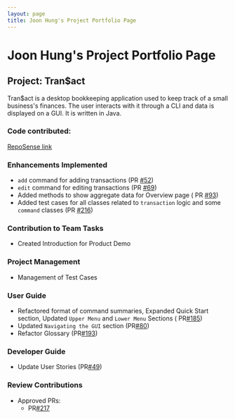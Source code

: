 ```yaml
---
layout: page
title: Joon Hung's Project Portfolio Page
---
```


# Joon Hung's Project Portfolio Page

## Project: Tran$act

Tran$act is a desktop bookkeeping application used to keep track of a small business's
finances. The user interacts with it through a CLI and data is displayed on a GUI.
It is written in Java.

### **Code contributed**: 
[RepoSense link](https://nus-cs2103-ay2324s1.github.io/tp-dashboard/?search=PetrichorPrecipice&breakdown=true)

### **Enhancements Implemented**

- `add` command for adding transactions (PR [#52](https://github.com/AY2324S1-CS2103T-W13-3/tp/pull/52))
- `edit` command for editing transactions (PR [#69](https://github.com/AY2324S1-CS2103T-W13-3/tp/pull/69))
- Added methods to show aggregate data for Overview page (
  PR [#93](https://github.com/AY2324S1-CS2103T-W13-3/tp/pull/93))
- Added test cases for all classes related to `transaction` logic and some `command` classes (PR [#216](https://github.com/AY2324S1-CS2103T-W13-3/tp/pull/216))

### **Contribution to Team Tasks**

- Created Introduction for Product Demo

### **Project Management**

- Management of Test Cases

### **User Guide**

- Refactored format of command summaries, Expanded Quick Start section, Updated `Upper Menu` and `Lower Menu` Sections (
  PR[#185](https://github.com/AY2324S1-CS2103T-W13-3/tp/pull/185))
- Updated `Navigating the GUI` section (PR[#80](https://github.com/AY2324S1-CS2103T-W13-3/tp/pull/89))
- Refactor Glossary (PR[#193](https://github.com/AY2324S1-CS2103T-W13-3/tp/pull/193/))

### **Developer Guide**

- Update User Stories (PR[#49](https://github.com/AY2324S1-CS2103T-W13-3/tp/pull/49))

### **Review Contributions**
- Approved PRs:
  - PR[#217](https://github.com/AY2324S1-CS2103T-W13-3/tp/pull/217)
